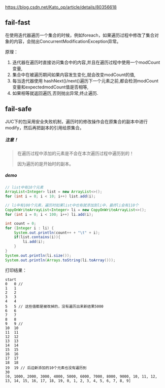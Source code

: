 https://blog.csdn.net/Kato_op/article/details/80356618

## fail-fast

在使用迭代器遍历一个集合的时候，例如foreach，如果遍历过程中修改了集合对象的内容，会抛出ConcurrentModificationException异常。

原理：

1. 迭代器在遍历时直接访问集合中的内容,并且在遍历过程中使用一个modCount变量,
2. 集合中在被遍历期间如果内容发生变化,就会改变modCount的值,
3. 每当迭代器使用 hashNext()/next()遍历下一个元素之前,都会检测modCount变量和expectedmodCount值是否相等,
4. 如果相等就返回遍历,否则抛出异常,终止遍历.



## fail-safe

JUC下的包采用安全失败机制，遍历时的修改操作会在原集合的副本中进行modify，然后再把副本的引用给原集合。

##### 注意！

> 在遍历过程中添加的元素是不会在本次遍历过程中遍历到的！
>
> 因为遍历的是开始时的副本。

##### demo

```java
// list中有10个元素
ArrayList<Integer> list = new ArrayList<>();
for (int i = 0; i < 10; i++) list.add(i);

// li中有100个元素，遍历时如果list中也有就添加到li中，最终li会有110个
CopyOnWriteArrayList<Integer> li = new CopyOnWriteArrayList<>();
for (int i = 0; i < 100; i++) li.add(i);

int count = 0;
for (Integer i : li) {
    System.out.println(count++ + "\t" + i);
    if(list.contains(i)){
        li.add(i);
    }
}
System.out.println(li.size());
System.out.println(Arrays.toString(li.toArray()));
```

打印结果：

```
start
0	0 // 
1	1
2	2
3	3
4	4
5	5 // 这些值都是被改掉的，没有遍历出来新结果5000
6	6
7	7
8	8
9	9 // 
10	10
11	11
12	12
13	13
14	14
15	15
16	16
17	17
18	18
19	19 // 后边新添加的10个元素也没有遍历到
30
[0, 1000, 2000, 3000, 4000, 5000, 6000, 7000, 8000, 9000, 10, 11, 12, 13, 14, 15, 16, 17, 18, 19, 0, 1, 2, 3, 4, 5, 6, 7, 8, 9]
```



